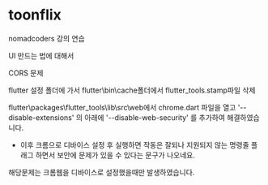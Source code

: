 # toonflix

nomadcoders 강의 연습

UI 만드는 법에 대해서

CORS 문제 

flutter 설정 폴더에 가서 flutter\bin\cache폴더에서 flutter_tools.stamp파일 삭제

flutter\packages\flutter_tools\lib\src\web에서 chrome.dart 파일을 열고  '--disable-extensions' 의 아래에 '--disable-web-security' 를 추가하여 해결하였습니다.

* 이후 크롬으로 디바이스 설정 후 실행하면 작동은 잘되나 지원되지 않는 명령줄 플래그 하면서 보안에 문제가 있을 수 있다는 문구가 나오네요.

해당문제는 크롬웹을 디바이스로 설정했을때만 발생하였습니다.